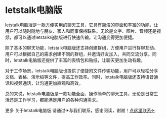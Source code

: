 # letstalk电脑版

letstalk电脑版是一款方便实用的聊天工具，它具有简洁的界面和丰富的功能，让用户可以随时随地与朋友、家人和同事保持联系。无论是文字、图片、音频还是视频，都可以通过letstalk电脑版进行快速传输，让沟通变得更加便捷。

除了基本的聊天功能，letstalk电脑版还支持创建群组，方便用户进行群聊互动。用户可以根据自己的需求创建不同的群组，并邀请好友加入，共同交流分享。同时，letstalk电脑版还提供了丰富的表情包和贴纸，让聊天更加生动有趣。

对于工作场景，letstalk电脑版也提供了便捷的文件传输功能，用户可以轻松分享文档、表格、演示稿等文件，提高工作效率。同时，letstalk电脑版还支持语音通话和视频通话，让沟通更加直观和高效。

总的来说，letstalk电脑版是一款功能全面、操作简单的聊天工具，无论是日常生活还是工作学习，都能满足用户的各种沟通需求。

更多 关于letstalk电脑版 请通过✈与我们联系，感谢阅读，谢谢！[点这里联系✈](https://ads.k02.cc)